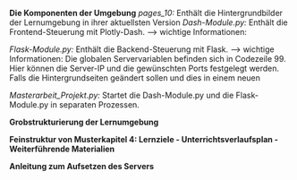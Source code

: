 **Die Komponenten der Umgebung**
*pages_10:* Enthält die Hintergrundbilder der Lernumgebung in ihrer aktuellsten Version
*Dash-Module.py:* Enthält die Frontend-Steuerung mit Plotly-Dash.
--> wichtige Informationen: 

*Flask-Module.py:* Enthält die Backend-Steuerung mit Flask.
--> wichtige Informationen: Die globalen Servervariablen befinden sich in Codezeile 99. Hier können die Server-IP und die gewünschten Ports festgelegt werden. Falls die Hintergrundseiten geändert sollen und dies in einem neuen 

*Masterarbeit_Projekt.py:* Startet die Dash-Module.py und die Flask-Module.py in separaten Prozessen.

**Grobstrukturierung der Lernumgebung**


**Feinstruktur von Musterkapitel 4: Lernziele - Unterrichtsverlaufsplan - Weiterführende Materialien**


**Anleitung zum Aufsetzen des Servers**



